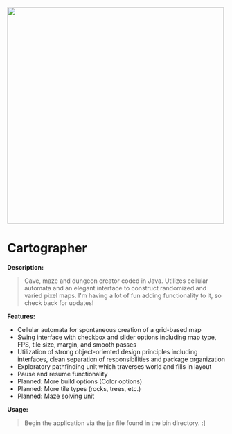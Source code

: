<img src='http://galenscovell.github.io/css/pics/cartographer.png' width=500px />

Cartographer
======

<b>Description:</b>
<blockquote>Cave, maze and dungeon creator coded in Java. Utilizes cellular automata and an elegant interface to construct randomized and varied pixel maps. I'm having a lot of fun adding functionality to it, so check back for updates!</blockquote>

<b>Features:</b>
* Cellular automata for spontaneous creation of a grid-based map
* Swing interface with checkbox and slider options including map type, FPS, tile size, margin, and smooth passes
* Utilization of strong object-oriented design principles including interfaces, clean separation of responsibilities and package organization
* Exploratory pathfinding unit which traverses world and fills in layout
* Pause and resume functionality
* Planned: More build options (Color options)
* Planned: More tile types (rocks, trees, etc.)
* Planned: Maze solving unit

<b>Usage:</b>
<blockquote>Begin the application via the jar file found in the bin directory. :]</blockquote>
